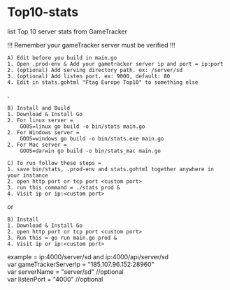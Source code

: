# Top10-stats
list Top 10 server stats from GameTracker

!!! Remember your gameTracker server must be verified !!!

    A) Edit before you build in main.go
    1. Open .prod-env & Add your gametracker server ip and port = ip:port
    2. (optional) Add serving directory path. ex: /server/sd
    3. (optional) Add listen port. ex: 9000, default: 80
    4. Edit in stats.gohtml "Ftag Europe Top10" to something else

.

    B) Install and Build
    1. Download & Install Go
    2. For linux server =
        GOOS=linux go build -o bin/stats main.go
    2. For Windows server = 
        GOOS=windows go build -o bin/stats.exe main.go
    2. For Mac server =
        GOOS=darwin go build -o bin/stats_mac main.go

    C) To run follow these steps =
    1. save bin/stats, .prod-env and stats.gohtml together anywhere in your instance
    2. open http port or tcp port <custom port>
    3. run this command = ./stats prod &
    4. Visit ip or ip:<custom port>

or

    B) Install
    1. Download & Install Go
    2. open http port or tcp port <custom port>
    3. Run this = go run main.go prod &
    4. Visit ip or ip:<custom port>

example = ip:4000/server/sd and ip:4000/api/server/sd <br>
var gameTrackerServerIp = "185.107.96.152:28960" <br>
var serverName 			= "server/sd" //optional <br>
var listenPort 			= "4000" //optional 




